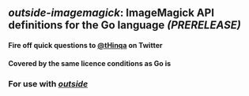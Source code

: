 ## *outside-imagemagick*: ImageMagick API definitions for the Go language *(PRERELEASE)*

#### Fire off quick questions to [@tHinqa](http://twitter.com/tHinqa) on Twitter

#### Covered by the same licence conditions as Go is

### For use with [*outside*](https://github.com/tHinqa/outside)


